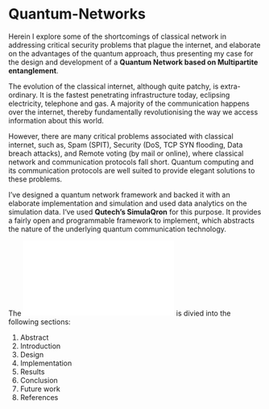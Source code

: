 # Quantum-Networks

Herein I explore some of the shortcomings of classical network in addressing critical security problems that plague the internet, and elaborate on the advantages of the quantum approach, thus presenting my case for the design and development of a **Quantum Network based on Multipartite entanglement**.

The evolution of the classical internet, although quite patchy, is extra-ordinary. It is the fastest penetrating infrastructure today, eclipsing electricity, telephone and gas. A majority of the communication happens over the internet, thereby fundamentally revolutionising the way we access information about this world.

However, there are many critical problems associated with classical internet, such as, Spam (SPIT), Security (DoS, TCP SYN flooding, Data breach attacks), and Remote voting (by mail or online), where classical network and communication protocols fall short. Quantum computing and its communication protocols are well suited to provide elegant solutions to these problems.

I’ve designed a quantum network framework and backed it with an elaborate implementation and simulation and used data analytics on the simulation data. I‘ve used **Qutech’s SimulaQron** for this purpose. It provides a fairly open and programmable framework to implement, which abstracts the nature of the underlying quantum communication technology.

The ![report](Quantum_Networks_Report.pdf) is divied into the following sections:
1. Abstract
1. Introduction
1. Design
1. Implementation
1. Results
1. Conclusion
1. Future work
1. References
